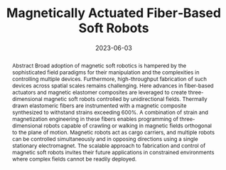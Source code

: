 ---
title: "Magnetically Actuated Fiber‐Based Soft Robots"
date: 2023-06-03
publishDate: 2023-06-03T13:39:05Z
authors: [" Youngbin Lee", " Florian Koehler", " Tom Dillon", " Gabriel Loke", " Yoonho Kim", " Juliette Marion", " Marc‐Joseph Antonini", " Indie Garwood", " Atharva Sahasrabudhe", " Keisuke Nagao", " Xuanhe Zhao", " Yoel Fink", " Ellen T. Roche", " Polina Anikeeva"]
publication_types: ["2"]
featured: false
publication: "*Advanced Materials*"

doi: "https://doi.org/10.1002/adma.202301916"
abstract: "Abstract Broad adoption of magnetic soft robotics is hampered by the sophisticated field paradigms for their manipulation and the complexities in controlling multiple devices. Furthermore, high-throughput fabrication of such devices across spatial scales remains challenging. Here advances in fiber-based actuators and magnetic elastomer composites are leveraged to create three-dimensional magnetic soft robots controlled by unidirectional fields. Thermally drawn elastomeric fibers are instrumented with a magnetic composite synthesized to withstand strains exceeding 600%. A combination of strain and magnetization engineering in these fibers enables programming of three-dimensional robots capable of crawling or walking in magnetic fields orthogonal to the plane of motion. Magnetic robots act as cargo carriers, and multiple robots can be controlled simultaneously and in opposing directions using a single stationary electromagnet. The scalable approach to fabrication and control of magnetic soft robots invites their future applications in constrained environments where complex fields cannot be readily deployed."
url_pdf: "https://onlinelibrary.wiley.com/doi/pdf/10.1002/adma.202301916"

---